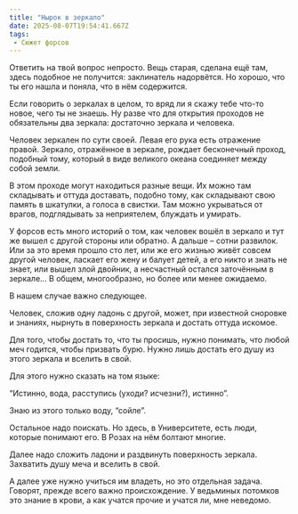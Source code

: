 ```yaml
---
title: "Нырок в зеркало"
date: 2025-08-07T19:54:41.667Z
tags:
 - Сюжет форсов
---
```


Ответить на твой вопрос непросто. Вещь старая, сделана ещё там, здесь
подобное не получится: заклинатель надорвётся. Но хорошо, что ты его
нашла и поняла, что в нём содержится.

Если говорить о зеркалах в целом, то вряд ли я скажу тебе что-то новое,
чего ты не знаешь. Ну разве что для открытия проходов не обязательны два
зеркала: достаточно зеркала и человека.

Человек зеркален по сути своей. Левая его рука есть отражение правой.
Зеркало, отражённое в зеркале, рождает бесконечный проход, подобный
тому, который в виде великого океана соединяет между собой земли.

В этом проходе могут находиться разные вещи. Их можно там складывать и
оттуда доставать, подобно тому, как складывают свою память в шкатулки, а
голоса в свистки. Там можно укрываться от врагов, подглядывать за
неприятелем, блуждать и умирать.

У форсов есть много историй о том, как человек вошёл в зеркало и тут же
вышел с другой стороны или обратно. А дальше – сотни развилок. Или за
это время прошло сто лет, или же его жизнью живёт совсем другой человек,
ласкает его жену и балует детей, а его никто и знать не знает, или вышел
злой двойник, а несчастный остался заточённым в зеркале… В общем,
многообразно, но более или менее ожидаемо.

В нашем случае важно следующее.

Человек, сложив одну ладонь с другой, может, при известной сноровке и
знаниях, нырнуть в поверхность зеркала и достать оттуда искомое.

Для того, чтобы достать то, что ты просишь, нужно понимать, что любой
меч годится, чтобы призвать бурю. Нужно лишь достать его душу из этого
зеркала и вселить в свой.

Для этого нужно сказать на том языке:

“Истинно, вода, расступись (уходи? исчезни?), истинно”.

Знаю из этого только воду, “сойле”.

Остальное надо поискать. Но здесь, в Университете, есть люди, которые
понимают его. В Розах на нём болтают многие.

Далее надо сложить ладони и раздвинуть поверхность зеркала. Захватить
душу меча и вселить в свой.

А далее уже нужно учиться им владеть, но это отдельная задача. Говорят,
прежде всего важно происхождение. У ведьминых потомков это знание в
крови, а как учатся прочие и учатся ли, мне неведомо.
